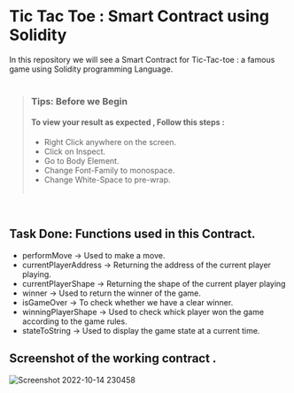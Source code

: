 # Tic Tac Toe : Smart Contract using Solidity

In this repository we will see a Smart Contract for Tic-Tac-toe : a famous game using Solidity programming Language.<br><br>

> ### **Tips: Before we Begin**
>
> #### To view your result as expected , Follow this steps :
>
> - Right Click anywhere on the screen.
> - Click on Inspect.
> - Go to Body Element.
> - Change Font-Family to monospace.
> - Change White-Space to pre-wrap.
>   <br><br>

<br>

## Task Done: Functions used in this Contract.

- performMove -> Used to make a move.
- currentPlayerAddress -> Returning the address of the current player playing.
- currentPlayerShape -> Returning the shape of the current player playing
- winner -> Used to return the winner of the game.
- isGameOver -> To check whether we have a clear winner.
- winningPlayerShape -> Used to check whick player won the game according to the game rules.
- stateToString -> Used to display the game state at a current time.

## Screenshot of the working contract .

![Screenshot 2022-10-14 230458](https://user-images.githubusercontent.com/94488557/201542570-53a6f961-4b30-4410-bfeb-4b3f7e1d29d2.png)


